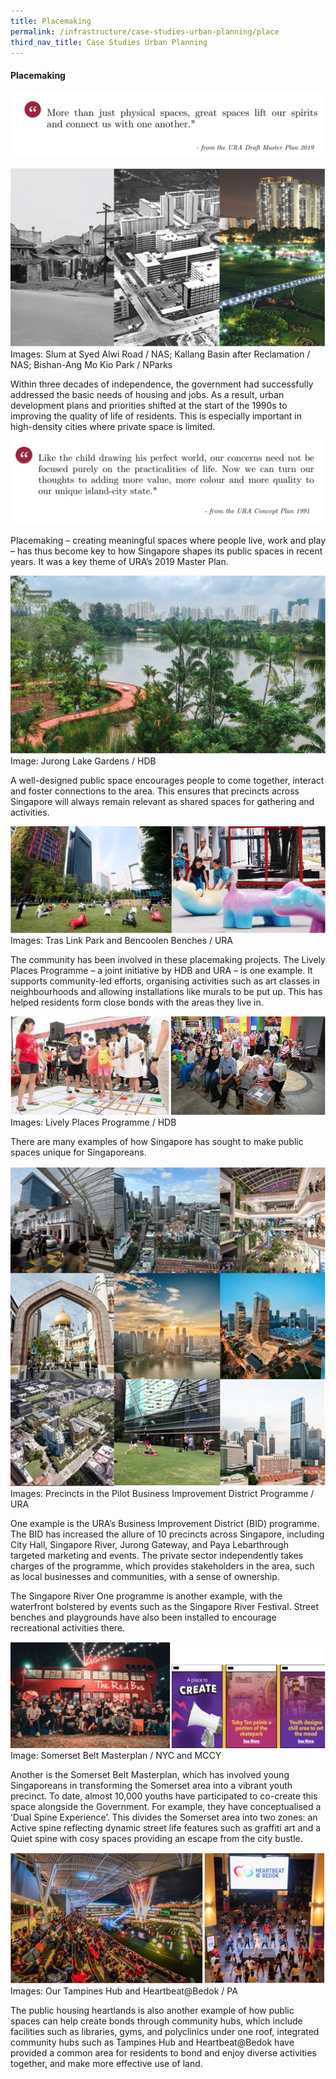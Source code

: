 ```yaml
---
title: Placemaking
permalink: /infrastructure/case-studies-urban-planning/place
third_nav_title: Case Studies Urban Planning
---
```

#### Placemaking

![Alt text for image on Isomer site](/images/infrastructure/case-studies-urban-planning/upcs-20.png)

![Alt text for image on Isomer site](/images/infrastructure/case-studies-urban-planning/upcs-21.png)Images: Slum at Syed Alwi Road / NAS; Kallang Basin after Reclamation / NAS; Bishan-Ang Mo Kio Park / NParks

Within three decades of independence, the government had successfully addressed the basic needs of housing and jobs. As a result, urban development plans and priorities shifted at the start of the 1990s to improving the quality of life of residents. This is especially important in high-density cities where private space is limited.

![Alt text for image on Isomer site](/images/infrastructure/case-studies-urban-planning/upcs-22.png)

Placemaking – creating meaningful spaces where people live, work and play – has thus become key to how Singapore shapes its public spaces in recent years. It was a key theme of URA’s 2019 Master Plan.

![Alt text for image on Isomer site](/images/infrastructure/case-studies-urban-planning/upcs-23.png)Image: Jurong Lake Gardens / HDB

A well-designed public space encourages people to come together, interact and foster connections to the area. This ensures that precincts across Singapore will always remain relevant as shared spaces for gathering and activities.

![Alt text for image on Isomer site](/images/infrastructure/case-studies-urban-planning/upcs-24.png)Images: Tras Link Park and Bencoolen Benches / URA

The community has been involved in these placemaking projects. The Lively Places Programme – a joint initiative by HDB and URA – is one example. It supports community-led efforts, organising activities such as art classes in neighbourhoods and allowing installations like murals to be put up. This has helped residents form close bonds with the areas they live in.

![Alt text for image on Isomer site](/images/infrastructure/case-studies-urban-planning/upcs-25.png)Images: Lively Places Programme / HDB

There are many examples of how Singapore has sought to make public spaces unique for Singaporeans.

![Alt text for image on Isomer site](/images/infrastructure/case-studies-urban-planning/upcs-26.png)Images: Precincts in the Pilot Business Improvement District Programme / URA

One example is the URA’s Business Improvement District (BID) programme. The BID has increased the allure of 10 precincts across Singapore, including City Hall, Singapore River, Jurong Gateway, and Paya Lebarthrough targeted marketing and events. The private sector independently takes charges of the programme, which provides stakeholders in the area, such as local businesses and communities, with a sense of ownership.

The Singapore River One programme is another example, with the waterfront bolstered by events such as the Singapore River Festival. Street benches and playgrounds have also been installed to encourage recreational activities there.

![Alt text for image on Isomer site](/images/infrastructure/case-studies-urban-planning/upcs-27.png)Image: Somerset Belt Masterplan / NYC and MCCY

Another is the Somerset Belt Masterplan, which has involved young Singaporeans in transforming the Somerset area into a vibrant youth precinct. To date, almost 10,000 youths have participated to co-create this space alongside the Government. For example, they have conceptualised a ‘Dual Spine Experience’. This divides the Somerset area into two zones: an Active spine reflecting dynamic street life features such as graffiti art and a Quiet spine with cosy spaces providing an escape from the city bustle.

![Alt text for image on Isomer site](/images/infrastructure/case-studies-urban-planning/upcs-28.png)Images: Our Tampines Hub and Heartbeat@Bedok / PA

The public housing heartlands is also another example of how public spaces can help create bonds through community hubs, which include facilities such as libraries, gyms, and polyclinics under one roof, integrated community hubs such as Tampines Hub and Heartbeat@Bedok have provided a common area for residents to bond and enjoy diverse activities together, and make more effective use of land.

